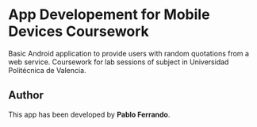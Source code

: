 # **App Developement for Mobile Devices Coursework**

Basic Android application to provide users with random quotations from a web service. Coursework for lab sessions of subject in Universidad Politécnica de Valencia.

## Author

This app has been developed by **Pablo Ferrando**.
